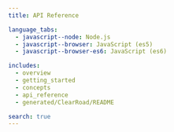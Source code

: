 ```yaml
---
title: API Reference

language_tabs:
  - javascript--node: Node.js
  - javascript--browser: JavaScript (es5)
  - javascript--browser-es6: JavaScript (es6)

includes:
  - overview
  - getting_started
  - concepts
  - api_reference
  - generated/ClearRoad/README

search: true
---
```

